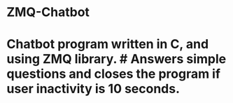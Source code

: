 # ZMQ-Chatbot
# Chatbot program written in C, and using ZMQ library. # Answers simple questions and closes the program if user inactivity is 10 seconds.
